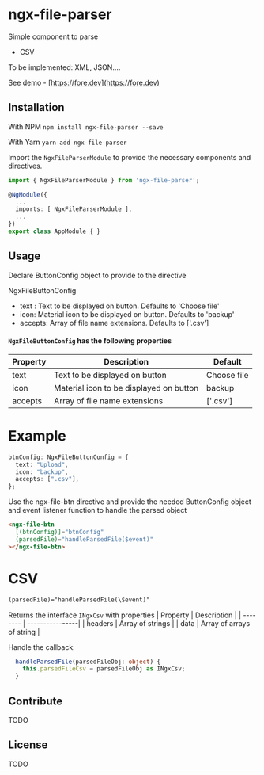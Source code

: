 # ngx-file-parser

Simple component to parse

- CSV

To be implemented: XML, JSON....

See demo - [https://fore.dev](https://fore.dev)

## Installation

With NPM
`npm install ngx-file-parser --save`

With Yarn
`yarn add ngx-file-parser`

Import the `NgxFileParserModule` to provide the necessary components and directives.

```ts
import { NgxFileParserModule } from 'ngx-file-parser';

@NgModule({
  ...
  imports: [ NgxFileParserModule ],
  ...
})
export class AppModule { }
```

## Usage

Declare ButtonConfig object to provide to the directive

NgxFileButtonConfig

- text : Text to be displayed on button. Defaults to 'Choose file'
- icon: Material icon to be displayed on button. Defaults to 'backup'
- accepts: Array of file name extensions. Defaults to ['.csv']

#### `NgxFileButtonConfig` has the following properties

| Property | Description                             | Default     |
| -------- | --------------------------------------- | ----------- |
| text     | Text to be displayed on button          | Choose file |
| icon     | Material icon to be displayed on button | backup      |
| accepts  | Array of file name extensions           | ['.csv']    |

# Example

```ts
btnConfig: NgxFileButtonConfig = {
  text: "Upload",
  icon: "backup",
  accepts: [".csv"],
};
```

Use the ngx-file-btn directive and provide the needed ButtonConfig object and event listener function to handle the parsed object

```html
<ngx-file-btn
  [(btnConfig)]="btnConfig"
  (parsedFile)="handleParsedFile($event)"
></ngx-file-btn>
```

# CSV

```html
(parsedFile)="handleParsedFile(\$event)"
```

Returns the interface `INgxCsv` with properties
| Property | Description |
| -------- | ----------------|
| headers | Array of strings |
| data | Array of arrays of string |

Handle the callback:

```ts
  handleParsedFile(parsedFileObj: object) {
    this.parsedFileCsv = parsedFileObj as INgxCsv;
  }
```

## Contribute

TODO

## License

TODO
